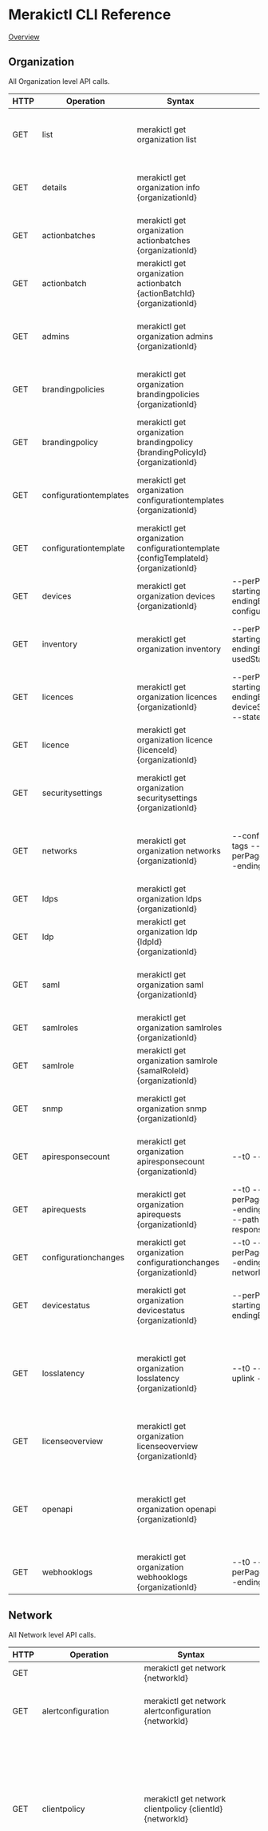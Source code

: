 # Merakictl CLI Reference 

[Overview](https://github.com/ddexterpark/merakictl/cmd/README.md)



## Organization

All Organization level API calls. 

 HTTP | Operation | Syntax | Filters | Description |
----- | --------- | ------ | ----------- | ----------- |
 GET  | list | merakictl get organization list | | List the organizations that the user has privileges on.
 GET  | details | merakictl get organization info {organizationId} | | List a specific organization that the user has privileges on. 
 GET  | actionbatches | merakictl get organization actionbatches {organizationId} | | Return The List Of Action Batches In The Organization.
 GET  | actionbatch | merakictl get organization actionbatch {actionBatchId} {organizationId} | | Return A Single Action Batch.
 GET  | admins | merakictl get organization admins {organizationId} | | List The Dashboard Administrators In This Organization.
 GET  | brandingpolicies | merakictl get organization brandingpolicies {organizationId} | | Return The Branding Policy IDs Of An Organization.
 GET  | brandingpolicy | merakictl get organization brandingpolicy {brandingPolicyId} {organizationId} | | Return The Branding Policies Of An Organization.
 GET  | configurationtemplates | merakictl get organization configurationtemplates {organizationId} | | List The Configuration Templates For This Organization.
 GET  | configurationtemplate | merakictl get organization configurationtemplate {configTemplateId} {organizationId} | | Return a Configuration Template For This Organization.
 GET  | devices | merakictl get organization devices {organizationId} | --perPage --startingAfter --endingBefore --configurationUpdatedAfter |  List the devices in an organization.
 GET  | inventory | merakictl get organization inventory |  --perPage --startingAfter --endingBefore --usedState --search | Return The Device Inventory For An Organization.
 GET  | licences | merakictl get organization licences {organizationId} | --perPage --startingAfter --endingBefore --deviceSerial --networkId --state | List The Licenses For An Organization.
 GET  | licence | merakictl get organization licence {licenceId} {organizationId} | | List A Single License For An Organization.
 GET  | securitysettings | merakictl get organization securitysettings {organizationId} | | Returns The Login Security Settings For An Organization.
 GET  | networks | merakictl get organization networks {organizationId} | --configTemplateId --tags --tagsFilterType --perPage --startingAfter --endingBefore | List the networks that the user has privileges on in an organization.
 GET  | ldps | merakictl get organization ldps {organizationId} | | List the SAML IdPs in your organization.
 GET  | ldp | merakictl get organization ldp {ldpId} {organizationId} | | List a SAML IdP in your organization.
 GET  | saml | merakictl get organization saml {organizationId} | | Returns the SAML SSO enabled settings for an organization.
 GET  | samlroles | merakictl get organization samlroles {organizationId} | | List the SAML roles for this organization.
 GET  | samlrole | merakictl get organization samlrole {samalRoleId} {organizationId} | | List a single SAML role for this organization.
 GET  | snmp | merakictl get organization snmp {organizationId} | | Return the SNMP settings for an organization.
 GET  | apiresponsecount | merakictl get organization apiresponsecount {organizationId} | --t0 --t1 --timespan | Return an aggregated overview of API requests data.
 GET  | apirequests | merakictl get organization apirequests {organizationId} | --t0 --t1 --timespan --perPage --startingAfter --endingBefore --adminId --path --method --responseCode --sourceIp | List the API requests made by an organization
 GET  | configurationchanges | merakictl get organization configurationchanges {organizationId} | --t0 --t1 --timespan --perPage --startingAfter --endingBefore --networkId --adminId | View the Change Log for your organization.
 GET  | devicestatus | merakictl get organization devicestatus {organizationId}  | --perPage --startingAfter --endingBefore | List the status of every Meraki device in the organization.
 GET  | losslatency | merakictl get organization losslatency {organizationId} | --t0 --t1 --timespan --uplink --ip | Return the uplink loss and latency for every MX in the organization from at latest 2 minutes ago.
 GET  | licenseoverview | merakictl get organization licenseoverview {organizationId} | | Return an overview of the license state for an organization.
 GET  | openapi | merakictl get organization openapi {organizationId} | | Return the OpenAPI 2.0 Specification of the organization's API documentation in JSON.
 GET  | webhooklogs | merakictl get organization webhooklogs {organizationId} | --t0 --t1 --timespan --perPage --startingAfter --endingBefore --url | Return the log of webhook POSTs sent.
 
 
## Network

All Network level API calls. 

 HTTP | Operation | Syntax | Filters | Description |
----- | --------- | ------ | ----------- | ----------- |
 GET  |  | merakictl get network {networkId} | | Return a network.
 GET  | alertconfiguration | merakictl get network alertconfiguration {networkId} | | Return the alert configuration for this network.
 GET  | clientpolicy | merakictl get network clientpolicy {clientId} {networkId} | | Return the policy assigned to a client on the network. Clients can be identified by a client key or either the MAC or IP depending on whether the network uses Track-by-IP.
 GET  | clientsplashauthorization | merakictl get network clientsplashauthorization clientId {networkId} | | Return the splash authorization for a client, for each SSID they've associated with through splash. Only enabled SSIDs with Click-through splash enabled will be included. Clients can be identified by a client key or either the MAC or IP depending on whether the network uses Track-by-IP.
 GET  | devices | merakictl get network devices {networkId} | | List the devices in a network.
 GET  | firmwareupgrades | merakictl get network firmwareupgrades {networkId} | | Get current maintenance window for a network.
 GET  | floorplans | merakictl get network floorplans {networkId} | | List the floor plans that belong to your network.
 GET  | floorplan | merakictl get network floorplan {floorPlanI}d {networkId} | | Find a floor plan by ID.
 GET  | grouppolicies | merakictl get network grouppolicies {networkId} | | List the group policies in a network.
 GET  | grouppolicy | merakictl get network grouppolicy {groupPolicyId} {networkId} | | Display a group policy.
 GET  | merakiauthusers | merakictl get network merakiauthusers {networkId} | | List the users configured under Meraki Authentication for a network (splash guest or RADIUS users for a wireless network, or client VPN users for a wired network).
 GET  | merakiauthuser | merakictl get network merakiauthuser {merakiAuthUserId} {networkId} | | Return the Meraki Auth splash guest, RADIUS, or client VPN user.
 GET  | mqttbrokers | merakictl get network mqttbrokers {networkId} | | List the MQTT brokers for this network.
 GET  | mqttbroker | merakictl get network mqttbroker {mqttBrokerId} {networkId} | | Return an MQTT broker.
 GET  | netflow | merakictl get network netflow {networkId} | | Return the NetFlow traffic reporting settings for a network.
 GET  | channelutilization | merakictl get network channelutilization {networkId} | --t0 --t1 --timespan --resolution --perPage --startingAfter --endingBefore | Get the channel utilization over each radio for all APs in a network.
 GET  | piikeys | merakictl get network piikeys {networkId} | --username --email --mac --serial --imei --bluetoothMac | List the keys required to access Personally Identifiable Information (PII) for a given identifier. Exactly one identifier will be accepted. If the organization contains org-wide Systems Manager users matching the key provided then there will be an entry with the key "0" containing the applicable keys.
 GET  | piirequests | merakictl get network piirequests {networkId} | | List the PII requests for this network or organization.
 GET  | piirequest | merakictl get network piirequest {requestId} {networkId} | | Return a PII request.
 GET  | smdevices | merakictl get network smdevices {networkId} | --username --email --mac --serial --imei --bluetoothMac  | Given a piece of Personally Identifiable Information (PII), return the Systems Manager device ID(s) associated with that identifier. These device IDs can be used with the Systems Manager API endpoints to retrieve device details. Exactly one identifier will be accepted.
 GET  | smowners | merakictl get network smowners {networkId} | --username --email --mac --serial --imei --bluetoothMac  | Given a piece of Personally Identifiable Information (PII), return the Systems Manager owner ID(s) associated with that identifier. These owner IDs can be used with the Systems Manager API endpoints to retrieve owner details. Exactly one identifier will be accepted.
 GET  | settings | merakictl get network settings {networkId} | | Return the settings for a network.
 GET  | snmp | merakictl get network snmp {networkId} | | Return the SNMP settings for a network.
 GET  | syslog | merakictl get network syslog {networkId} | | List the syslog servers for a network.
 GET  | trafficanalysis | merakictl get network trafficanalysis {networkId} | | Return the traffic analysis settings for a network.
 GET  | trafficshaping | merakictl get network trafficshaping {networkId} | | Returns the application categories for traffic shaping rules.
 GET  | dscp | merakictl get network dscp {networkId} | | Returns the available DSCP tagging options for your traffic shaping rules.
 GET  | httpservers | merakictl get network httpservers {networkId} | | List the HTTP servers for a network.
 GET  | httpserver | merakictl get network httpserver {httpServerId} {networkId} | | Return an HTTP server for a network.
 GET  | webhooktest | merakictl get network webhooktest {weebhookTestId} {networkId} | | Return the status of a webhook test for a network.
 GET  | bluetoothclients | merakictl get network bluetoothclients {networkId} | --t0 --t1 --timespan --perPage --startingAfter --endingBefore --includeConnectivityHistory | List the Bluetooth clients seen by APs in this network.
 GET  | bluetoothclient | merakictl get network bluetoothclient {networkId} | --includeConnectivityHistory --connectivityHistoryTimespan | Return a Bluetooth client. Bluetooth clients can be identified by their ID or their MAC.
 GET  | clienttraffichistory | merakictl get network clienttraffichistory {clientId} {networkId} | --perPage --startingAfter --endingBefore | Return the client's network traffic data over time. Usage data is in kilobytes. This endpoint requires detailed traffic analysis to be enabled on the Network-wide > General page. Clients can be identified by a client key or either the MAC or IP depending on whether the network uses Track-by-IP.
 GET  | clientusagehistory | merakictl get network clientusagehistory {clientId} {networkId} | | Return the client's daily usage history. Usage data is in kilobytes. Clients can be identified by a client key or either the MAC or IP depending on whether the network uses Track-by-IP.
 GET  | networkclients | merakictl get network networkclients {networkId} | --t0 --timespan --perPage --startingAfter --endingBefore | List the clients that have used this network in the timespan.
 GET  | clientidentifier | merakictl get network clientidentifier {clientId} {networkId} | | Return the client associated with the given identifier. Clients can be identified by a client key or either the MAC or IP depending on whether the network uses Track-by-IP.
 GET  | environmentalevents | merakictl get network environmentalevents {networkId} | --includedEventTypes[] --excludedEventTypes[] --sensorSerial --gatewaySerial --perPage --startingAfter --endingBefore | List the environmental events for the network.
 GET  | events | merakictl get network events {networkId} | --productType --includedEventTypes[] --excludedEventTypes[] --deviceMac --deviceSerial --deviceName --clientIp --clientMac --clientName --smDeviceMac --smDeviceName --perPage --startingAfter --endingBefore | List the events for the network.
 GET  | splashloginattempts | merakictl get network splashloginattempts {networkId} | --ssidNumber --loginIdentifier --timespan | List the splash login attempts for a network.
 GET  | traffic | merakictl get network traffic {networkId} | --t0 --timespan --deviceType | Return the traffic analysis data for this network. Traffic analysis with hostname visibility must be enabled on the network.


## Device

All Device level API calls. 

 HTTP | Operation | Syntax | Filters | Description |
----- | --------- | ------ | ----------- | ----------- |
 GET  | mgmtinterface | merakictl get device mgmtinterface {serial} | | Return the management interface settings for a device.
 GET  | singledevice | merakictl get device singledevice {serial} |  | Return a single device.
 GET  | clients | merakictl get device clients {serial} | --t0 --timespan | List the clients of a device, up to a maximum of a month ago. The usage of each client is returned in kilobytes. If the device is a switch, the switchport is returned; otherwise the switchport field is null.
 GET  | lldpcdp | merakictl get device lldpcdp {serial} | | List LLDP and CDP information for a device.
 GET  | uplinkloss | merakictl get device uplinkloss {serial} | --t0 --t1 --timespan --resolution --uplink --ip | Get the uplink loss percentage and latency in milliseconds for a wired network device.
 
 
 
## MX Appliance 
 
 All MX level API calls. 
 
  HTTP | Operation | Syntax | Filters | Description |
 ----- | --------- | ------ | ----------- | ----------- |
 GET  | connectivitymonitoringdestinations | merakictl get mx connectivitymonitoringdestinations {networkId} | | Return the connectivity testing destinations for an MX network.
 GET  | contentfilteringcategories | merakictl get mx contentfilteringcategories {networkId} | | List all available content filtering categories for an MX network.
 GET  | contentfiltering | merakictl get mx contentfiltering {networkId} | | Return the content filtering settings for an MX network.
 GET  | cellularfirewallrules | merakictl get mx cellularfirewallrules {networkId} | | Return the cellular firewall rules for an MX network.
 GET  | firewalledservices | merakictl get mx firewalledservices {networkId} | | List the appliance services and their accessibility rules.
 GET  | firewalledservice | merakictl get mx firewalledservice {service} {networkId} | | Return the accessibility settings of the given service ('ICMP', 'web', or 'SNMP').
 GET  | inboundfirewallrules | merakictl get mx inboundfirewallrules {networkId} | | Return the inbound firewall rules for an MX network.
 GET  | l3firewallrules | merakictl get mx l3firewallrules {networkId} | | Return the L3 firewall rules for an MX network.
 GET  | l7applicationcategories | merakictl get mx l7applicationcategories {networkId} | | Return the L7 firewall application categories and their associated applications for an MX network.
 GET  | l7firewallrules | merakictl get mx l7firewallrules {networkId} | | List the MX L7 firewall rules for an MX network.
 GET  | onetomanynatrules | merakictl get mx onetomanynatrules {networkId} | | Return the 1:Many NAT mapping rules for an MX network.
 GET  | onetoonenatrules | merakictl get mx onetoonenatrules {networkId} | | Return the 1:1 NAT mapping rules for an MX network.
 GET  | portforwardingrules | merakictl get mx portforwardingrules {networkId} | | Return the port forwarding rules for an MX network.
 GET  | ports | merakictl get mx ports {networkId} | | List per-port VLAN settings for all ports of a MX.
 GET  | port | merakictl get mx port {portId} {networkId} | | Return per-port VLAN settings for a single MX port.
 GET  | networkintrusion | merakictl get mx networkintrusion {networkId} | | Returns all supported intrusion settings for an MX network.
 GET  | organizationintrusion | merakictl get mx organizationintrusion {organizationId} | | Returns all supported intrusion settings for an organization.
 GET  | malware | merakictl get mx malware {networkId} | | Returns all supported malware settings for an MX network.
 GET  | settings | merakictl get mx settings {networkId} | | Return the appliance settings for a network.
 GET  | singlelan | merakictl get mx singlelan {networkId} | | Return single LAN configuration.
 GET  | staticroutes | merakictl get mx staticroutes {networkId} | | List the static routes for an MX or teleworker network.
 GET  | staticroute | merakictl get mx staticroute {staticRouteId} {networkId} | | Return a static route for an MX or teleworker network.
 GET  | customperformanceclasses | merakictl get mx customperformanceclasses {networkId} | | List all custom performance classes for an MX network.
 GET  | customperformanceclass | merakictl get mx customperformanceclass {customPerformanceClassId} {networkId} | | Return a custom performance class for an MX network.
 GET  | trafficshapingrules | merakictl get mx trafficshapingrules {networkId} | | Display the traffic shaping settings rules for an MX network.
 GET  | uplinkbandwidth | merakictl get mx uplinkbandwidth {networkId} | | Returns the uplink bandwidth settings for your MX network..
 GET  | uplinkselection | merakictl get mx uplinkselection {networkId} | | Show uplink selection settings for an MX network.
 GET  | trafficshaping | merakictl get mx trafficshaping {networkId} | | Display the traffic shaping settings for an MX network.
 GET  | vlanssettings | merakictl get mx vlanssettings {networkId} | | Returns the enabled status of VLANs for the network.
 GET  | vlans | merakictl get mx vlans {networkId} | | List the VLANs for an MX network.
 GET  | vlan | merakictl get mx vlan {vlanId} {networkId} | | Return a VLAN.
 GET  | sitetositevpn | merakictl get mx sitetositevpn {networkId} | | Return the site-to-site VPN settings of a network. Only valid for MX networks.
 GET  | thirdpartyvpnpeers | merakictl get mx thirdpartyvpnpeers {organizationId} | | Return the third party VPN peers for an organization.
 GET  | vpnfirewallrules | merakictl get mx vpnfirewallrules {organizationId} | | Return the firewall rules for an organization's site-to-site VPN.
 GET  | warmspare | merakictl get mx warmspare {networkId} | | Return MX warm spare settings.
 GET  | securityevents | merakictl get mx securityevents {clientId} {networkId} | --t0 --t1 --timespan --perPage --startingAfter --endingBefore --sortOrder | List the security events for a client. Clients can be identified by a client key or either the MAC or IP depending on whether the network uses Track-by-IP.
 GET  | dhcpsubnets | merakictl get mx dhcpsubnets {serial} | | Return the DHCP subnet information for an appliance.
 GET  | performance | merakictl get mx performance {serial} | | Return the performance score for a single MX. Only primary MX devices supported. If no data is available, a 204 error code is returned.
 GET  | networksecurityevents | merakictl get mx networksecurityevents {networkId} | --t0 --t1 --timespan --perPage --startingAfter --endingBefore --sortOrder | List the security events for a network.
 GET  | organizationsecurityevents | merakictl get mx organizationsecurityevents {organizationId} | --t0 --t1 --timespan --perPage --startingAfter --endingBefore --sortOrder | List the security events for an organization.
 GET  | uplinkstatuses | merakictl get mx uplinkstatuses {organizationId} | --perPage --startingAfter --endingBefore | List the uplink status of every Meraki MX and Z series appliances in the organization.
 GET  | vpnstats | merakictl get mx vpnstats {organizationId} | --perPage --startingAfter --endingBefore {networkId}s --t0 --t1 --timespan | Show VPN history stat for networks in an organization.
 GET  | vpnstatuses | merakictl get mx vpnstatuses {organizationId} | --perPage --startingAfter --endingBefore {networkId}s | Show VPN status for networks in an organization.


## Camera MV  
 
 All MV level API calls. 
 
  HTTP | Operation | Syntax | Filters | Description |
 ----- | --------- | ------ | ----------- | ----------- |
 GET  | qualityandretention | merakictl get mv qualityandretention {serial} | | Returns quality and retention settings for the given camera.
 GET  | qualityretentionprofiles | merakictl get mv qualityretentionprofiles {networkId} | | List the quality retention profiles for this network.
 GET  | qualityretentionprofile | merakictl get mv qualityretentionprofile {qualityRetentionProfileId} {networkId} | | Retrieve a single quality retention profile.
 GET  | schedules | merakictl get mvschedules  {networkId} | | Returns a list of all camera recording schedules.
 GET  | objectdetectionmodels | merakictl get mv objectdetectionmodels {serial} | | Returns the MV Sense object detection model list for the given camera.
 GET  | sense | merakictl get mv  {serial} | | Returns sense settings for a given camera.
 GET  | settings | merakictl get mv settings {serial} | | Returns video settings for the given camera.
 GET  | videolink | merakictl get mv videolink {serial} | --timestamp | Returns video link to the specified camera. If a timestamp is supplied, it links to that timestamp.
 GET  | live | merakictl get mv live {serial} | | Returns live state from camera of analytics zones.
 GET  | overview | merakictl get mv overview {serial} | --t0 --t1 --timespan --objectType | Returns an overview of aggregate analytics data for a timespan.
 GET  | recent | merakictl get mv recent {serial} | --objectType | Returns most recent record for analytics zones.
 GET  | history | merakictl get mv history --serial --zoneId | --t0 --t1 --timespan --resolution --objectType | Return historical records for analytic zones.
 GET  | zones | merakictl get mv zones {serial} | | Returns all configured analytic zones for this camera.
 
 
## Cellular Gateway mg  
  
  All MG level API calls.
  
  HTTP | Operation | Syntax | Filters | Description |
 ----- | --------- | ------ | ----------- | ----------- |
 GET  | connectivitymonitor | merakictl get mg connectivitymonitor {networkId} | | Return the connectivity testing destinations for an MG network.
 GET  | dhcp | merakictl get mg dhcp {networkId} | | List common DHCP settings of MGs.
 GET  | lan | merakictl get mg lan {serial} | | Show the LAN Settings of a MG.
 GET  | portforwardingrules | merakictl get mg portforwardingrules {serial} | | Returns the port forwarding rules for a single MG.
 GET  | subnetpool | merakictl get mg subnetpool {networkId} | | Return the subnet pool and mask configured for MGs in the network.
 GET  | uplink | merakictl get mg uplink {networkId} | | Returns the uplink settings for your MG network.
 


## Switch MS  
 
 All MS level API calls. 
 
  HTTP | Operation | Syntax | Filters | Description |
 ----- | --------- | ------ | ----------- | ----------- |
  GET  | accesscontrollists | merakictl get ms accesscontrollists {networkId} | | Return the access control lists for a MS network.
  GET  | accesspolicies | merakictl get ms accesspolicies {networkId} | | List the access policies for a switch network. Only returns access policies with 'my RADIUS server' as authentication method.
  GET  | accesspolicy | merakictl get ms {accessPolicyNumber}  {networkId}| | Return a specific access policy for a switch network.
  GET  | switchportsprofile | merakictl get ms switchportsprofile {configTemplateId} {profileId} {portId} {organizationId} | | Return a switch profile port.
  GET  | switchportprofile | merakictl get ms switchportprofile {configTemplateId} {profileId} {organizationId} | | Return all the ports of a switch profile.
  GET  | switchprofiles | merakictl get ms switchprofiles {configTemplateId} {organizationId} | | List the switch profiles for your switch template configuration.
  GET  | dhcpserverpolicy | merakictl get ms dhcpserverpolicy {networkId} | | Return the DHCP server policy.
  GET  | dscp | merakictl get ms dscp {networkId} | | Return the DSCP to CoS mappings.
  GET  | linkaggregations | merakictl get ms linkaggregations {networkId} | | List link aggregation groups.
  GET  | mtu | merakictl get ms mtu {networkId} | | Return the MTU configuration.
  GET  | portschedules | merakictl get ms portschedules {networkId} | | List switch port schedules.
  GET  | ports | merakictl get ms ports {serial} | | List the switch ports for a switch.
  GET  | port | merakictl get ms port {portId} {serial}  | | Return a switch port.
  GET  | qosruleids | merakictl get ms qosruleids {networkId} | | Return the quality of service rule IDs by order in which they will be processed by the switch.
  GET  | qosrules | merakictl get ms qosrules {networkId} | | List quality of service rules.
  GET  | qosrule | merakictl get ms qosrule {qosRuleId} {networkId} | | Return a quality of service rule.
  GET  | dhcp | merakictl get ms dhcp interfaceId {serial} | | Return a layer 3 interface DHCP configuration for a switch.
  GET  | l3interfaces | merakictl get ms l3interfaces {serial} | | List layer 3 interfaces for a switch.
  GET  | l3interface | merakictl get ms l3interface {interfaceId} {serial} | | Return a layer 3 interface for a switch.
  GET  | rendezvouspoints | merakictl get ms rendezvouspoints {networkId} | | List multicast rendezvous points.
  GET  | rendezvouspoint | merakictl get ms rendezvouspoint {rendezvousPointId} {networkId} | | Return a multicast rendezvous point.
  GET  | multicast | merakictl get ms multicast {networkId} | | Return multicast settings for a network.
  GET  | ospf | merakictl get ms ospf {networkId} | | Return layer 3 OSPF routing configuration.
  GET  | staticroutes | merakictl get ms staticroutes {serial} | | List layer 3 static routes for a switch.
  GET  | staticroute | merakictl get ms staticroute {staticRouteId} {serial} | | Return a layer 3 static route for a switch.
  GET  | settings | merakictl get ms settings {networkId} | | Returns the switch network settings.
  GET  | stackdhcp | merakictl get ms stackdhcp {switchStackId} {interfaceId} {networkId} | | Return a layer 3 interface DHCP configuration for a switch stack.
  GET  | stackl3interfaces | merakictl get ms stackl3interfaces {switchStackId} {networkId}  | | List layer 3 interfaces for a switch stack.
  GET  | stackl3interface | merakictl get ms stackl3interface {switchStackId} {interfaceId} {networkId} | | Return a layer 3 interface from a switch stack.
  GET  | stackstaticroutes | merakictl get ms stackstaticroutes {switchStackId} {networkId} | | List layer 3 static routes for a switch stack.
  GET  | stackstaticroute | merakictl get ms stackstaticroute {switchStackId} {staticRouteId} {networkId}  | | Return a layer 3 static route for a switch stack.
  GET  | switchstacks | merakictl get ms switchstacks {networkId} | | List the switch stacks in a network.
  GET  | switchstack | merakictl get ms switchstack {switchStackId} {networkId} | | Show a switch stack.
  GET  | stormcontrol | merakictl get ms stormcontrol {networkId} | | Return the storm control configuration for a switch network.
  GET  | stp | merakictl get ms stp {networkId} | | storm control.
  GET  | warmspare | merakictl get ms warmspare {serial} | | Return warm spare configuration for a switch.
  GET  | packets | merakictl get ms packets {serial} | --t0 --timespan | Return the packet counters for all the ports of a switch.
  GET  | portsstatuses | merakictl get ms portsstatuses {serial} | --t0 --timespan  | Return the status for all the ports of a switch.




## Wireless MR  
 
 All MR level API calls. 
 
  HTTP | Operation | Syntax | Filters | Description |
 ----- | --------- | ------ | ----------- | ----------- |
  GET  | alternatemgmtinterface | merakictl get mr alternatemgmtinterface {networkId} | | Return alternate management interface and devices with IP assigned.
  GET  | bluetoothsettings | merakictl get mr bluetoothsettings {networkId} | | Return the Bluetooth settings for a network. Bluetooth settings must be enabled on the network.
  GET  | bluetoothdevicesettings | merakictl get mr bluetoothdevicesettings {serial} | | Return the bluetooth settings for a wireless device.
  GET  | radiosettings | merakictl get mr radiosettings {serial} | | Return the radio settings of a device.
  GET  | rfprofiles | merakictl get mr rfprofiles {networkId} | --includeTemplateProfiles | List the non-basic RF profiles for this network.
  GET  | rfprofile | merakictl get mr rfprofile {rfProfileId} {networkId} | | Return a RF profile.
  GET  | wirelesssettings | merakictl get mr wirelesssettings {networkId} | | Return the wireless settings for a network.
  GET  | l3FirewallRules | merakictl get mr l3FirewallRules {number} {networkId} | | Return the L3 firewall rules for an SSID on an MR network.
  GET  | l7FirewallRules | merakictl get mr l7FirewallRules {number} {networkId} | | Return the L7 firewall rules for an SSID on an MR network.
  GET  | identitypsks | merakictl get mr identitypsks {number} {networkId} | | List all Identity PSKs in a wireless network.
  GET  | identitypsk | merakictl get mr identitypsk {number} {identityPskId} {networkId} | | Return an Identity PSK.
  GET  | splashsettings | merakictl get mr splashsettings {number} {networkId}| | Display the splash page settings for the given SSID.
  GET  | trafficshapingrules | merakictl get mr trafficshapingrules {number} {networkId} | | Display the traffic shaping settings for a SSID on an MR network.
  GET  | ssids | merakictl get mr ssids {networkId} | | List the MR SSIDs in a network.
  GET  | ssid | merakictl get mr ssid {number} {networkId}| | Return a single MR SSID.
  GET  | airmarshal | merakictl get mr airmarshal {networkId} | --t0 --timespan | List Air Marshal scan results from a network.
  GET  | channelutilizationhistory | merakictl get mr channelutilizationhistory {networkId} | --t0 --t1 --timespan --resolution --autoResolution --clientId --deviceSerial --apTag --band | Return AP channel utilization over time for a device or network client.
  GET  | clientcounthistory | merakictl get mr clientcounthistory {networkId} | --t0 --t1 --timespan --resolution --autoResolution --clientId --deviceSerial --apTag --band --ssid | Return wireless client counts over time for a network, device, or network client.
  GET  | connectionstat | merakictl get mr connectionstat {networkId} | --t0 --t1 --timespan --band --ssid --vlan --apTag | Aggregated connectivity info for a given client on this network. Clients are identified by their MAC.
  GET  | connectionstats  | merakictl get mr connectionstats  {networkId} | --t0 --t1 --timespan --band --ssid --vlan --apTag  |  Aggregated connectivity info for this network, grouped by clients.
  GET  | connectivityevents | merakictl get mr connectivityevents {clientId} {networkId} | --perPage --startingAfter --endingBefore --t0 --t1 --timespan --types --includedSeverities --band --ssidNumber --deviceSerial | List the wireless connectivity events for a client within a network in the timespan.
  GET  | latencyhistory | merakictl get mr latencyhistory {clientId} {networkId} | --t0 --t1 --timespan --resolution | Return the latency history for a client. Clients can be identified by a client key or either the MAC or IP depending on whether the network uses Track-by-IP. The latency data is from a sample of 2% of packets and is grouped into 4 traffic categories: background, best effort, video, voice. Within these categories the sampled packet counters are bucketed by latency in milliseconds..
  GET  | latencystat | merakictl get mr latencystat {clientId} {networkId}| --t0 --t1 --timespan --band --ssid --vlan --apTag --fields | Aggregated latency info for a given client on this network. Clients are identified by their MAC.
  GET  | latencystats | merakictl get mr latencystats {networkId} | --t0 --t1 --timespan --band --ssid --vlan --apTag --fields | Aggregated latency info for this network, grouped by clients.
  GET  | deviceconnectionstats | merakictl get mr deviceconnectionstats {serial} | --t0 --t1 --timespan --band --ssid --vlan --apTag | Aggregated connectivity info for a given AP on this network.
  GET  | networkconnectionstats | merakictl get mr networkconnectionstats {networkId} | --t0 --t1 --timespan --band --ssid --vlan --apTag | Aggregated connectivity info for this network.
  GET  | dataratehistory | merakictl get mr dataratehistory {networkId} | --t0 --t1 --timespan --resolution --autoResolution --clientId --deviceSerial --apTag --band --ssid | Return PHY data rates over time for a network, device, or network client.
  GET  | connectionstats | merakictl get mr connectionstats {networkId} |--t0 --t1 --timespan --band --ssid --vlan --apTag | Aggregated connectivity info for this network, grouped by node.
  GET  | latencystats | merakictl get mr latencystats {networkId} | --t0 --t1 --timespan --band --ssid --vlan --apTag --fields | Aggregated latency info for this network, grouped by node.
  GET  | failedconnections | merakictl get mr failedconnections {networkId} | --t0 --t1 --timespan --band --ssid --vlan --apTag {serial} {clientId} | List of all failed client connection events on this network in a given time range.
  GET  | latencyhistory | merakictl get mr latencyhistory {networkId} | --t0 --t1 --timespan --resolution --autoResolution --clientId --deviceSerial --apTag --band --ssid --accessCategory | Return average wireless latency over time for a network, device, or network client.
  GET  | devicelatencystats | merakictl get mr latencystats {serial} | --t0 --t1 --timespan --band --ssid --vlan --apTag --fields | Aggregated latency info for a given AP on this network.
  GET  | networklatencystats | merakictl get mr networklatencystats {networkId} | --t0 --t1 --timespan --band --ssid --vlan --apTag --fields | Aggregated latency info for this network.
  GET  | meshstatuses | merakictl get mr meshstatuses {networkId} | --perPage --startingAfter --endingBefore | List wireless mesh statuses for repeaters.
  GET  | signalqualityhistory | merakictl get mr signalqualityhistory {networkId} | --t0 --t1 --timespan --resolution --autoResolution --clientId --deviceSerial --apTag --band --ssid | Return signal quality (SNR/RSSI) over time for a device or network client.
  GET  | status | merakictl get mr status {serial} | | Return the SSID statuses of an access point.
  GET  | usagehistory | merakictl get mr usagehistory {networkId} |  --t0 --t1 --timespan --resolution --autoResolution --clientId --deviceSerial --apTag --band --ssid | Return AP usage over time for a device or network client.



## SM  
 
 All SM level API calls. 
 
  HTTP | Operation | Syntax | Filters | Description |
 ----- | --------- | ------ | ----------- | ----------- |
  GET  | apnscert | merakictl get sm apnscert {organizationId} | | Get the organization's APNS certificate.
  GET  | bypassactivationlockattempts | merakictl get sm bypassactivationlockattempts {attemptId} {networkId} | | Bypass activation lock attempt status.
  GET  | certs | merakictl get sm certs {deviceId} {networkId} | | List the certs on a device.
  GET  | deviceprofiles | merakictl get sm deviceprofiles {deviceId} {networkId} | | Get the profiles associated with a device.
  GET  | networkadapters | merakictl get sm networkadapters {deviceId} {networkId} | | List the network adapters of a device.
  GET  | restrictions | merakictl get sm restrictions {deviceId} {networkId} | | List the restrictions on a device.
  GET  | securitycenters | merakictl get sm securitycenters {deviceId} {networkId} | | List the security centers on a device.
  GET  | softwares | merakictl get sm softwares {deviceId} {networkId} | | Get a list of softwares associated with a device.
  GET  | wlanlists | merakictl get sm wlanlists {deviceId} {networkId} | | List the saved SSID names on a device.
  GET  | devices | merakictl get sm devices {networkId} | --fields --wifiMacs --serials --ids --scope --perPage --startingAfter --endingBefore | List the devices enrolled in an SM network with various specified fields and filters.
  GET  | profiles | merakictl get sm profiles {networkId} | | List all profiles in a network.
  GET  | targetgroups | merakictl get sm targetgroups {networkId} | --withDetails | List the target groups in this network.
  GET  | targetgroup | merakictl get sm targetgroup {targetGroupId} {networkId} | --withDetails | Return a target group.
  GET  | deviceprofiles | merakictl get sm deviceprofiles {clientId} {networkId} | | Get the profiles associated with a user.
  GET  | softwares | merakictl get sm softwares {clientId} {networkId} | | Get a list of softwares associated with a user.
  GET  | users | merakictl get sm users {networkId} | --ids --usernames --emails --scope | List the owners in an SM network with various specified fields and filters.
  GET  | vppaccount | merakictl get sm vppaccount {vppAccountId} {organizationId} | | Get a hash containing the unparsed token of the VPP account with the given ID.
  GET  | vppaccounts | merakictl get sm vppaccounts {organizationId} | | List the VPP accounts in the organization.
  GET  | cellularusagehistory | merakictl get sm cellularusagehistory {deviceId} {networkId} | | Return the client's daily cellular data usage history. Usage data is in kilobytes.
  GET  | connectivity | merakictl get sm connectivity {deviceId} {networkId} | --perPage --startingAfter --endingBefore | Returns historical connectivity data (whether a device is regularly checking in to Dashboard).
  GET  | desktoplogs | merakictl get sm desktoplogs {deviceId} {networkId} | --perPage --startingAfter --endingBefore | Return historical records of various Systems Manager network connection details for desktop devices.
  GET  | devicecommandlogs | merakictl get sm devicecommandlogs {deviceId} {networkId} | --perPage --startingAfter --endingBefore | Return historical records of commands sent to Systems Manager devices. Note that this will include the name of the Dashboard user who initiated the command if it was generated by a Dashboard admin rather than the automatic behavior of the system; you may wish to filter this out of any reports.
  GET  | performancehistory | merakictl get sm performancehistory {deviceId} {networkId} | --perPage --startingAfter --endingBefore | Return historical records of various Systems Manager client metrics for desktop devices.


## Insight  
 
 All Insight level API calls. 
 
  HTTP | Operation | Syntax | Filters | Description |
 ----- | --------- | ------ | ----------- | ----------- |
  GET  | monitoredmediaservers | merakictl get insight monitoredmediaservers {organizationId} | | List the monitored media servers for this organization. Only valid for organizations with Meraki Insight.
  GET  | monitoredmediaserver | merakictl get insight monitoredmediaserver {monitoredMediaServerId} {organizationId} | | Return a monitored media server for this organization. Only valid for organizations with Meraki Insight.